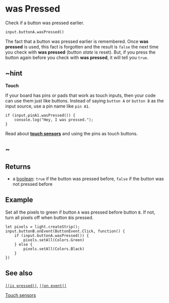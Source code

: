 # was Pressed

Check if a button was pressed earlier.

```sig
input.buttonA.wasPressed()
```

The fact that a button was pressed earlier is remembered. Once **was pressed** is used, this fact is forgotten and
the result is `false` the next time you check with **was pressed** (button _state_ is reset). But, if you press the button again before you
check with **was pressed**, it will tell you `true`. 

## ~hint
**Touch**

If your board has pins or pads that work as touch inputs, then your code can use them just like buttons.
Instead of saying `button A` or `button B` as the input source, use a pin name like `pin A1`.

```block
if (input.pinA1.wasPressed()) {
    console.log("Hey, I was pressed.");
}
```

Read about [**touch sensors**](/reference/input/button/touch-sensors) and using the pins as touch buttons.
## ~

## Returns

* a [boolean](types/boolean): `true` if the button was pressed before, `false` if the button was not pressed before

## Example

Set all the pixels to green if button `A` was pressed before button `B`. If not, turn all pixels off when button `B`is pressed.

```blocks
let pixels = light.createStrip();
input.buttonB.onEvent(ButtonEvent.Click, function() {
    if (input.buttonA.wasPressed()) {
        pixels.setAll(Colors.Green)
    } else {
        pixels.setAll(Colors.Black)
    }
})
```

## See also

[``||is pressed||``](/reference/input/button/is-pressed),
[``||on event||``](/reference/input/button/on-event)

[Touch sensors](/reference/input/button/touch-sensors)